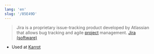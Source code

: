 ```yaml
---
lang: 'en'
slug: '/85E49D'
---
```


> Jira is a proprietary issue-tracking product developed by Atlassian that allows bug tracking and agile [project](./../.././docs/pages/Project.md) management. [Jira (software)](<https://en.wikipedia.org/wiki/Jira_(software)>)

- Used at [Karrot](./../.././docs/pages/Karrot.md)

<head>
  <html lang="en-US"/>
</head>
